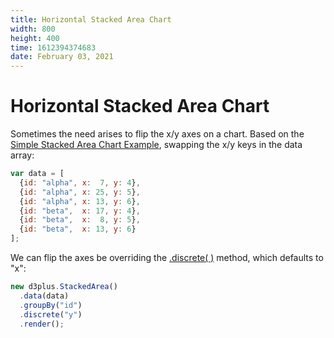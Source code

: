 ```yaml
---
title: Horizontal Stacked Area Chart
width: 800
height: 400
time: 1612394374683
date: February 03, 2021
---
```


# Horizontal Stacked Area Chart

Sometimes the need arises to flip the x/y axes on a chart. Based on the [Simple Stacked Area Chart Example](https://d3plus.org/examples/d3plus-plot/stacked-area/), swapping the x/y keys in the data array:

```js
var data = [
  {id: "alpha", x:  7, y: 4},
  {id: "alpha", x: 25, y: 5},
  {id: "alpha", x: 13, y: 6},
  {id: "beta",  x: 17, y: 4},
  {id: "beta",  x:  8, y: 5},
  {id: "beta",  x: 13, y: 6}
];
```

We can flip the axes be overriding the [.discrete( )](https://github.com/d3plus/d3plus-viz#Viz.discrete) method, which defaults to "x":

```js
new d3plus.StackedArea()
  .data(data)
  .groupBy("id")
  .discrete("y")
  .render();
```
